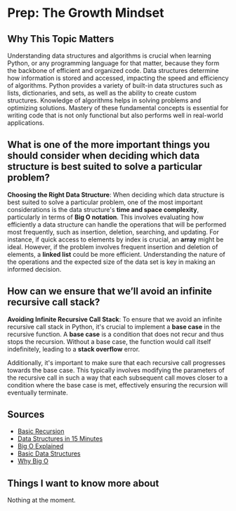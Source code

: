 # Prep: The Growth Mindset

## Why This Topic Matters

Understanding data structures and algorithms is crucial when learning Python, or any programming language for that matter, because they form the backbone of efficient and organized code. Data structures determine how information is stored and accessed, impacting the speed and efficiency of algorithms. Python provides a variety of built-in data structures such as lists, dictionaries, and sets, as well as the ability to create custom structures. Knowledge of algorithms helps in solving problems and optimizing solutions. Mastery of these fundamental concepts is essential for writing code that is not only functional but also performs well in real-world applications.

## What is one of the more important things you should consider when deciding which data structure is best suited to solve a particular problem?

**Choosing the Right Data Structure**: When deciding which data structure is best suited to solve a particular problem, one of the most important considerations is the data structure's **time and space complexity**, particularly in terms of **Big O notation**. This involves evaluating how efficiently a data structure can handle the operations that will be performed most frequently, such as insertion, deletion, searching, and updating. For instance, if quick access to elements by index is crucial, an **array** might be ideal. However, if the problem involves frequent insertion and deletion of elements, a **linked list** could be more efficient. Understanding the nature of the operations and the expected size of the data set is key in making an informed decision.

## How can we ensure that we’ll avoid an infinite recursive call stack?

**Avoiding Infinite Recursive Call Stack**: To ensure that we avoid an infinite recursive call stack in Python, it's crucial to implement a **base case** in the recursive function. A **base case** is a condition that does not recur and thus stops the recursion. Without a base case, the function would call itself indefinitely, leading to a **stack overflow** error. 

Additionally, it's important to make sure that each recursive call progresses towards the base case. This typically involves modifying the parameters of the recursive call in such a way that each subsequent call moves closer to a condition where the base case is met, effectively ensuring the recursion will eventually terminate.

## Sources

- [Basic Recursion](https://www.youtube.com/watch?v=vPEJSJMg4jY)
- [Data Structures in 15 Minutes](https://www.youtube.com/watch?v=sVxBVvlnJsM)
- [Big O Explained](https://www.youtube.com/watch?v=v4cd1O4zkGw)
- [Basic Data Structures](https://towardsdatascience.com/8-common-data-structures-every-programmer-must-know-171acf6a1a42)
- [Why Big O](https://web.archive.org/web/20230207075759/https://triplebyte.com/blog/why-you-should-learn-big-o-and-stop-hacking-your-way-through-algorithms)

## Things I want to know more about

Nothing at the moment.
